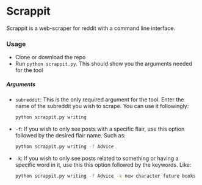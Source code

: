 # Scrappit

Scrappit is a web-scraper for reddit with a command line interface.

### Usage
- Clone or download the repo
- Run ```python scrappit.py```. This should show you the arguments needed for the tool

##### Arguments
- ```subreddit```: This is the only required argument for the tool. Enter the name of the subreddit you wish to scrape. You can use it followingly:
  ```bash
  python scrappit.py writing
  ```
- ```-f```: If you wish to only see posts with a specific flair, use this option followed by the desired flair name. Such as:
  ```bash
  python scrappit.py writing -f Advice
  ```
- ```-k```: If you wish to only see posts related to something or having a specific word in it, use this this option followed by the keywords. Like:
  ```bash
  python scrappit.py writing -f Advice -k new character future books
  ```
